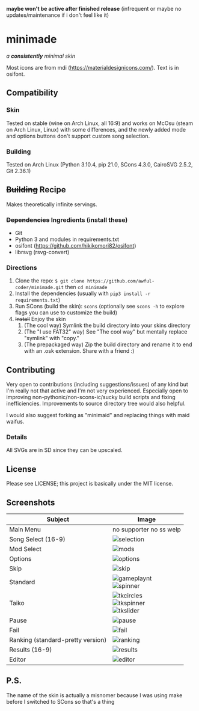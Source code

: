 **maybe won't be active after finished release** (infrequent or maybe no updates/maintenance if i don't feel like it)
# minimade
*a **consistently** minimal skin*

Most icons are from mdi (https://materialdesignicons.com/).
Text is in osifont.

## Compatibility
### Skin
Tested on stable (wine on Arch Linux, all 16:9) and works on McOsu (steam on Arch Linux, Linux) with some differences, and the newly added mode and options buttons don't support custom song selection.

### Building
Tested on Arch Linux (Python 3.10.4, pip 21.0, SCons 4.3.0, CairoSVG 2.5.2, Git 2.36.1)

## ~~Building~~ Recipe
Makes theoretically infinite servings.
### ~~Dependencies~~ Ingredients (install these)
 - Git
 - Python 3 and modules in requirements.txt
 - osifont (https://github.com/hikikomori82/osifont)
 - librsvg (rsvg-convert)

### Directions
 1. Clone the repo: `$ git clone https://github.com/awful-coder/minimade.git` then `cd minimade`
 2. Install the dependencies (usually with `pip3 install -r requirements.txt`)
 3. Run SCons (build the skin): `scons` (optionally see `scons -h` to explore flags you can use to customize the build)
 4. ~~Install~~ Enjoy the skin
    1. (The cool way) Symlink the build directory into your skins directory
    2. (The "I use FAT32" way) See "The cool way" but mentally replace "symlink" with "copy."
    2. (The prepackaged way) Zip the build directory and rename it to end with an .osk extension. Share with a friend :)

## Contributing
Very open to contributions (including suggestions/issues) of any kind but I'm really not that active and I'm not very experienced.
Especially open to improving non-pythonic/non-scons-ic/sucky build scripts and fixing inefficiencies.
Improvements to source directory tree would also helpful.

I would also suggest forking as "minimaid" and replacing things with maid waifus.

### Details
All SVGs are in SD since they can be upscaled.

## License
Please see LICENSE; this project is basically under the MIT license.

## Screenshots
| Subject | Image |
| --- | --- |
| Main Menu | no supporter no ss welp |
| Song Select (16-9) | ![selection](https://user-images.githubusercontent.com/62647827/175831840-0109e70c-3356-437b-872d-c848ada4d865.png) |
| Mod Select | ![mods](https://user-images.githubusercontent.com/62647827/174412962-36acca33-91df-4cea-9ecd-35c78e9e91f1.png) |
| Options | ![options](https://user-images.githubusercontent.com/62647827/174412778-80bfc51a-8ce4-4708-b20b-b61593e7aff1.png) |
| Skip | ![skip](https://user-images.githubusercontent.com/62647827/174412978-e4fc916d-06fe-4174-82e1-89bb39424162.png) |
| Standard | ![gameplaynt](https://user-images.githubusercontent.com/62647827/174436427-4654c6e8-cc90-4739-9fd9-d043dc977d9e.png)<br>![spinner](https://user-images.githubusercontent.com/62647827/175786390-5bb3af51-07d7-415b-a473-b9f6f3cb09a3.png) |
| Taiko | ![tkcircles](https://user-images.githubusercontent.com/62647827/175785320-1a5b27d3-0e00-4bac-8fbd-bf4212cdc4ae.png)<br>![tkspinner](https://user-images.githubusercontent.com/62647827/175785347-5b5f9c5a-a642-42ce-8a8a-1a393bbe9024.png)<br>![tkslider](https://user-images.githubusercontent.com/62647827/175785362-4c68d002-f020-4ba3-8b0c-4a2e53618eee.png) |
| Pause | ![pause](https://user-images.githubusercontent.com/62647827/174436705-8509e6a4-9d61-4a01-abf0-c4fc71cc63d9.png) |
| Fail | ![fail](https://user-images.githubusercontent.com/62647827/174436678-adf38f9b-bc34-439f-a005-5977f0460da1.png) |
| Ranking (standard-pretty version) | ![ranking](https://user-images.githubusercontent.com/62647827/174413050-370d8d01-6773-4ac9-981f-4f94f57c66d4.png)
| Results (16-9) | ![results](https://user-images.githubusercontent.com/62647827/174412920-b72d0900-06ac-41f2-8e52-b6256615906e.png) |
| Editor | ![editor](https://user-images.githubusercontent.com/62647827/174436436-1e075593-78b2-481d-a808-b7b9c1939100.png) |

## P.S.
The name of the skin is actually a misnomer because I was using make before I switched to SCons so that's a thing
